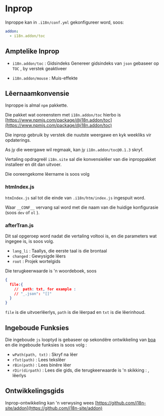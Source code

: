 # Inprop

Inproppe kan in `.i18n/conf.yml` gekonfigureer word, soos:

```yml
addon:
  - i18n.addon/toc
```

## Amptelike Inprop

* `i18n.addon/toc` : Gidsindeks
  Genereer gidsindeks van `json` gebaseer op `TOC` , by verstek geaktiveer

* `i18n.addon/mouse` : Muis-effekte

## Lêernaamkonvensie

Inproppe is almal `npm` pakkette.

Die pakket wat ooreenstem met `i18n.addon/toc` hierbo is [https://www.npmjs.com/package/@i18n.addon/toc](https://www.npmjs.com/package/@i18n.addon/toc)

Die inprop gebruik by verstek die nuutste weergawe en kyk weekliks vir opdaterings.

As jy die weergawe wil regmaak, kan jy `i18n.addon/toc@0.1.3` skryf.

Vertaling opdragreël `i18n.site` sal die konvensielêer van die inproppakket installeer en dit dan uitvoer.

Die ooreengekome lêername is soos volg

### htmIndex.js

`htmIndex.js` sal tot die einde van `.i18n/htm/index.js` ingespuit word.

Waar `__CONF__` vervang sal word met die naam van die huidige konfigurasie (soos `dev` of `ol` ).

### afterTran.js

Dit sal opgeroep word nadat die vertaling voltooi is, en die parameters wat ingegee is, is soos volg.

* `lang_li` : Taallys, die eerste taal is die brontaal
* `changed` : Gewysigde lêers
* `root` : Projek wortelgids

Die terugkeerwaarde is 'n woordeboek, soos

```json
{
  file:{
    //  path: txt, for example :
    // "_.json": "[]"
  }
}
```

`file` is die uitvoerlêerlys, `path` is die lêerpad en `txt` is die lêerinhoud.

## Ingeboude Funksies

Die ingeboude `js` looptyd is gebaseer op sekondêre ontwikkeling van [boa](https://github.com/boa-dev/boa) en die ingeboude funksies is soos volg :

* `wPath(path, txt)` : Skryf na lêer
* `rTxt(path)` : Lees tekslêer
* `rBin(path)` : Lees binêre lêer
* `rDir(dirpath)` : Lees die gids, die terugkeerwaarde is 'n skikking : , lêerlys

## Ontwikkelingsgids

Inprop-ontwikkeling kan 'n verwysing wees [https://github.com/i18n-site/addon](https://github.com/i18n-site/addon)